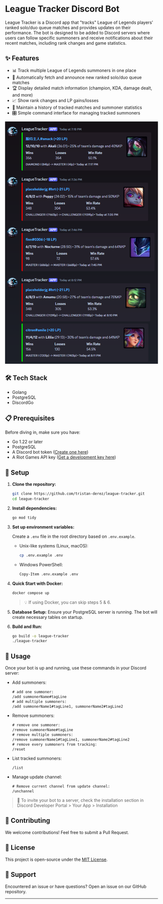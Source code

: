 # League Tracker Discord Bot

League Tracker is a Discord app that "tracks" League of Legends players' ranked solo/duo queue matches and provides
updates on their performance. The bot is designed to be added to Discord servers where users can follow specific
summoners and receive notifications about their recent matches, including rank changes and game statistics.

## ✨ Features

- 📊 Track multiple League of Legends summoners in one place
- 🔔 Automatically fetch and announce new ranked solo/duo queue matches
- 🏆 Display detailed match information (champion, KDA, damage dealt, and more)
- 📈 Show rank changes and LP gains/losses
- 📜 Maintain a history of tracked matches and summoner statistics
- 🎛️ Simple command interface for managing tracked summoners

![](./docs/feature-screenshot.png)

## 🛠️ Tech Stack

- Golang
- PostgreSQL
- DiscordGo

## 📋 Prerequisites

Before diving in, make sure you have:

- Go 1.22 or later
- PostgreSQL
- A Discord bot token ([Create one here](https://discord.com/developers/applications/))
- A Riot Games API key ([Get a development key here](https://developer.riotgames.com/))

## 🚀 Setup

1. **Clone the repository:**

   ```sh
   git clone https://github.com/tristan-derez/league-tracker.git
   cd league-tracker
   ```

2. **Install dependencies:**

   ```sh
   go mod tidy
   ```

3. **Set up environment variables:**

   Create a `.env` file in the root directory based on `.env.example`.

   - Unix-like systems (Linux, macOS):
     ```sh
     cp .env.example .env
     ```
   - Windows PowerShell:
     ```sh
     Copy-Item .env.example .env
     ```

4. **Quick Start with Docker:**

   ```sh
   docker compose up
   ```

   > 💡 If using Docker, you can skip steps 5 & 6.

5. **Database Setup:** Ensure your PostgreSQL server is running. The bot will create necessary tables on startup.

6. **Build and Run:**
   ```sh
   go build -o league-tracker
   ./league-tracker
   ```

## 📖 Usage

Once your bot is up and running, use these commands in your Discord server:

- Add summoners:
  ```
  # add one summoner:
  /add summonerName#tagLine
  # add multiple summoners:
  /add summonerName1#tagLine1, summonerName2#tagLine2
  ```
- Remove summoners:
  ```
  # remove one summoner:
  /remove summonerName#tagLine
  # remove multiple summoners:
  /remove summonerName1#tagLine1, summonerName2#tagLine2
  # remove every summoners from tracking:
  /reset
  ```
- List tracked summoners:
  ```
  /list
  ```
- Manage update channel:
  ```
  # Remove current channel from update channel:
  /unchannel
  ```

> 📌 To invite your bot to a server, check the installation section in Discord Developer Portal > Your App >
> Installation

## 🤝 Contributing

We welcome contributions! Feel free to submit a Pull Request.

## 📄 License

This project is open-source under the [MIT License](LICENSE).

## 💬 Support

Encountered an issue or have questions? Open an issue on our GitHub repository.


---
